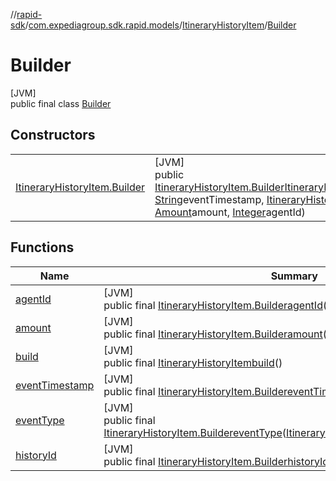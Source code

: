 //[rapid-sdk](../../../../index.md)/[com.expediagroup.sdk.rapid.models](../../index.md)/[ItineraryHistoryItem](../index.md)/[Builder](index.md)

# Builder

[JVM]\
public final class [Builder](index.md)

## Constructors

| | |
|---|---|
| [ItineraryHistoryItem.Builder](-itinerary-history-item.-builder.md) | [JVM]<br>public [ItineraryHistoryItem.Builder](index.md)[ItineraryHistoryItem.Builder](-itinerary-history-item.-builder.md)([String](https://docs.oracle.com/javase/8/docs/api/java/lang/String.html)historyId, [String](https://docs.oracle.com/javase/8/docs/api/java/lang/String.html)eventTimestamp, [ItineraryHistoryItem.EventType](../-event-type/index.md)eventType, [Amount](../../-amount/index.md)amount, [Integer](https://docs.oracle.com/javase/8/docs/api/java/lang/Integer.html)agentId) |

## Functions

| Name | Summary |
|---|---|
| [agentId](agent-id.md) | [JVM]<br>public final [ItineraryHistoryItem.Builder](index.md)[agentId](agent-id.md)([Integer](https://docs.oracle.com/javase/8/docs/api/java/lang/Integer.html)agentId) |
| [amount](amount.md) | [JVM]<br>public final [ItineraryHistoryItem.Builder](index.md)[amount](amount.md)([Amount](../../-amount/index.md)amount) |
| [build](build.md) | [JVM]<br>public final [ItineraryHistoryItem](../index.md)[build](build.md)() |
| [eventTimestamp](event-timestamp.md) | [JVM]<br>public final [ItineraryHistoryItem.Builder](index.md)[eventTimestamp](event-timestamp.md)([String](https://docs.oracle.com/javase/8/docs/api/java/lang/String.html)eventTimestamp) |
| [eventType](event-type.md) | [JVM]<br>public final [ItineraryHistoryItem.Builder](index.md)[eventType](event-type.md)([ItineraryHistoryItem.EventType](../-event-type/index.md)eventType) |
| [historyId](history-id.md) | [JVM]<br>public final [ItineraryHistoryItem.Builder](index.md)[historyId](history-id.md)([String](https://docs.oracle.com/javase/8/docs/api/java/lang/String.html)historyId) |
